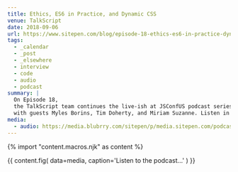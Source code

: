 ```yaml
---
title: Ethics, ES6 in Practice, and Dynamic CSS
venue: TalkScript
date: 2018-09-06
url: https://www.sitepen.com/blog/episode-18-ethics-es6-in-practice-dynamic-css-live-at-jsconf-us/
tags:
  - _calendar
  - _post
  - _elsewhere
  - interview
  - code
  - audio
  - podcast
summary: |
  On Episode 18,
  the TalkScript team continues the live-ish at JSConfUS podcast series
  with guests Myles Borins, Tim Doherty, and Miriam Suzanne. Listen in!
media:
  - audio: https://media.blubrry.com/sitepen/p/media.sitepen.com/podcast/TalkScript_018.mp3?_=1
---
```

{% import "content.macros.njk" as content %}

{{ content.fig(
  data=media,
  caption='Listen to the podcast…'
) }}
